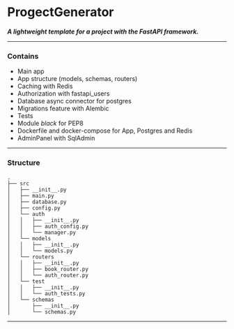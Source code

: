 # ProgectGenerator

***A lightweight template for a project with the FastAPI framework.***

___

### Contains

* Main app
* App structure (models, schemas, routers)
* Caching with Redis
* Authorization with fastapi_users
* Database async connector for postgres
* Migrations feature with Alembic
* Tests
* Module *black* for PEP8
* Dockerfile and docker-compose for App, Postgres and Redis
* AdminPanel with SqlAdmin

___

### Structure

```commandline
.
├── src
│   ├── __init__.py
│   ├── main.py
│   ├── database.py
│   ├── config.py
│   └── auth
│   │   ├── __init__.py
│   │   ├── auth_config.py
│   │   └── manager.py
│   └── models
│   │   ├── __init__.py
│   │   └── models.py
│   └── routers
│   │   ├── __init__.py
│   │   ├── book_router.py
│   │   └── auth_router.py
│   └── test
│   │   ├── __init__.py
│   │   └── auth_tests.py
│   └── schemas
│       ├── __init__.py
│       └── schemas.py
```

___


